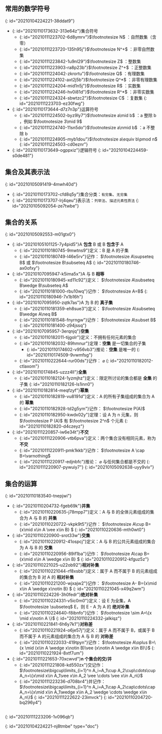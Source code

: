 ## 常用的数学符号
{: id="20210104224221-38ddat9"}

- {: id="20210110173632-313e64z"}集合符号
  - {: id="20210111223702-6d8ymrv"}$\footnotesize N$ ：自然数集（含零）
  - {: id="20210111223720-135h95j"}$\footnotesize N^+$ ：非零自然数集
  - {: id="20210111223842-1u9nl29"}$\footnotesize Z$ ：整数集
  - {: id="20210111223903-ra8p23b"}$\footnotesize Z^+$ ：正整数集
  - {: id="20210111224042-zkrortu"}$\footnotesize Q$ ：有理数集
  - {: id="20210111224102-axt2j5b"}$\footnotesize Q^*$ ：非零有理数集
  - {: id="20210111224204-mid1n5j"}$\footnotesize R$ ：实数集
  - {: id="20210111224246-hv0i81d"}$\footnotesize R^*$ ：非零实数集
  - {: id="20210111224324-sbwtzc2"}$\footnotesize C$ ：复数集
  {: id="20210111223703-ez30fwg"}
- {: id="20210110173644-d7z7n3p"}运算符号
  - {: id="20210111224502-byz9ly7"}$\footnotesize a\mid b$ ：a 整除 b ，例如 $\footnotesize 3\mid 9$
  - {: id="20210111224740-11sn5do"}$\footnotesize a\nmid b$ ：a 不整除 b
  - {: id="20210111224905-myb1dou"}$\footnotesize a\equiv b\pmod n$
  {: id="20210111224503-cd0eznr"}
- {: id="20210110173649-ogppxiz"}逻辑符号
{: id="20210104224459-s0de481"}

## 集合及其表示法
{: id="20210105091419-4mwh40d"}

- {: id="20210110173702-cfd8q5y"}集合分类：`有穷集`、`无穷集`
- {: id="20210110173707-lrj4qeu"}表示法：`列举法`、`描述元素性质法`
{: id="20210105092054-ze7twbe"}

## 集合的关系
{: id="20210105092553-m01gtx0"}

- {: id="20210105101125-7y4pid5"}A **包含** B 或 B **包含于** A
  - {: id="20210110180745-9mwtns9"}定义：B 是 A 的子集
  - {: id="20210110180749-l46e5rv"}记作： $\footnotesize A\supseteq B$  或  $\footnotesize B\subseteq A$
  {: id="20210110180746-ax0ofxy"}
- {: id="20210107095947-k5ima5x"}A 与 B **相等**
  - {: id="20210110180945-xd11c92"}定义： $\footnotesize A\subseteq B\wedge B\subseteq A$
  - {: id="20210110181000-rbu10wq"}记作： $\footnotesize A=B$
  {: id="20210110180946-7x1b16h"}
- {: id="20210107095950-zqtk7as"}A 为 B 的 **真子集**
  - {: id="20210110181359-eh8sue3"}定义： $\footnotesize A\subseteq B\wedge A\neq B$
  - {: id="20210110181548-fnyrngw"}记作： $\footnotesize A\subset B$
  {: id="20210110181400-z94jssq"}
- {: id="20210107095957-3erqnjq"}**空集**
  - {: id="20210110182011-tijgolr"}定义：不拥有任何元素的集合
  - {: id="20210110182032-89hmnur"}定理：**空集** 是一切集合的子集
    - {: id="20210110174602-v956vb3"}推论：**空集** 是唯一的
    {: id="20210110174509-9vwmfsg"}
  - {: id="20210110222644-rur00ds"}记作： $\varnothing$
  {: id="20210110182012-ctlaxom"}
- {: id="20210110174845-uzzz4ll"}**全集**
  - {: id="20210110182124-1yzmjhz"}定义：限定所讨论的集合都是 **全集** 的子集
  {: id="20210110182126-ls1inn0"}
- {: id="20210110182814-meqfzyf"}**幂集**
  - {: id="20210110182819-vu8191d"}定义：A 的所有子集组成的集合为 A 的 **幂集**
  - {: id="20210110182928-td2g5ym"}记作： $\footnotesize P(A)$
  - {: id="20210110182950-kwdx02y"}定理：设 A 为 n 元集，则 $\footnotesize P (A)$  有 $\footnotesize 2^n$ 个元素
  {: id="20210110182820-d4czeyz"}
- {: id="20210111220857-iw6e34t"}**不交**
  - {: id="20210111220906-vtb6pva"}定义：两个集合没有相同元素，称为 **不交**
  - {: id="20210111220911-pmk1kkb"}记作： $\footnotesize A \cap B=\varnothing$
  - {: id="20210111220917-edjnbfc"}推论： $\varnothing$ 与任何集合都是不交的
  {: id="20210111220907-pywuiy7"}
{: id="20210105092638-uyy9viv"}

## 集合的运算
{: id="20210110183540-tnepjwi"}

- {: id="20210110204732-fgeb69k"}**并集**
  - {: id="20210110220635-j78mpp7"}定义：A 与 B 的全体元素组成的集合为 A 与 B 的 **并集**
  - {: id="20210110220722-vkpk9t5"}记作： $\footnotesize A\cup B=\{x\mid x\in A \vee x\in B\} $
  {: id="20210110220636-mth0wt0"}
- {: id="20210110220900-srot33w"}**交集**
  - {: id="20210110220912-41ospcj"}定义：A 与 B 的公共元素组成的集合为 A 与 B 的 **交集**
  - {: id="20210110220956-89if1ba"}记作： $\footnotesize A\cap B=\{x\mid x\in A \wedge x\in B\} $
  {: id="20210110220912-kfguz5z"}
- {: id="20210110221025-u22ob92"}**相对补集**
  - {: id="20210110221044-rf8xsbb"}定义：属于 A 而不属于 B 的元素组成的集合为 B 对 A 的 **相对补集**
  - {: id="20210110221200-wjxajw2"}记作： $\footnotesize A- B=\{x\mid x\in A \wedge x\notin B\} $
  {: id="20210110221045-x49q2wm"}
- {: id="20210110224226-3h0fedr"}**绝对补集**
  - {: id="20210110224331-v5ic0m0"}定义：设 E 为全集，A $\footnotesize \subseteq$ E，则 E - A 为 A 的 **绝对补集**
  - {: id="20210110224640-f8ibnfo"}记作： $\footnotesize \sim A=\{x \mid x\notin A \}$
  {: id="20210110224332-jalkiqz"}
- {: id="20210110221841-6h6y7k1"}**对称差**
  - {: id="20210110221924-o6je57j"}定义：属于 A 而不属于 B，或属于 B 而不属于 A 的元素组成的集合为 A 与 B 的 **对称差**
  - {: id="20210110222033-419tpyn"}记作： $\footnotesize A\oplus B=\{x \mid (x\in A \wedge x\notin B)\vee (x\notin A \wedge x\in B)\}$
  {: id="20210110221924-8xtf7um"}
- {: id="20210111221653-70xcwvd"}**n 个集合的交/并**
  - {: id="20210111221808-kd550zx"}交记作： $\footnotesize\bigcup\limits_{i=1}^n A_i=A_1\cup A_2\cup\cdots\cup A_n=\{x\mid x\in A_1\vee x\in A_2 \vee \cdots \vee x\in A_n\}$
  - {: id="20210111223236-d708br4"}并记作： $\footnotesize\bigcap\limits_{i=1}^n A_i=A_1\cap A_2\cap\cdots\cap A_n=\{x\mid x\in A_1\wedge x\in A_2 \wedge \cdots \wedge x\in A_n\}$
  {: id="20210111222622-23imvck"}
{: id="20210110204720-bq296y4"}

## 
{: id="20210111223206-1v096qb"}


{: id="20210104224221-nj8tmbe" type="doc"}
